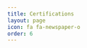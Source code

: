 ```yaml
---
title: Certifications
layout: page 
icon: fa fa-newspaper-o
order: 6
---
```

<object data="../assets/Kranthi_resume.pdf" type='application/pdf' width="100%" height="100%" overflow="auto"></object>
